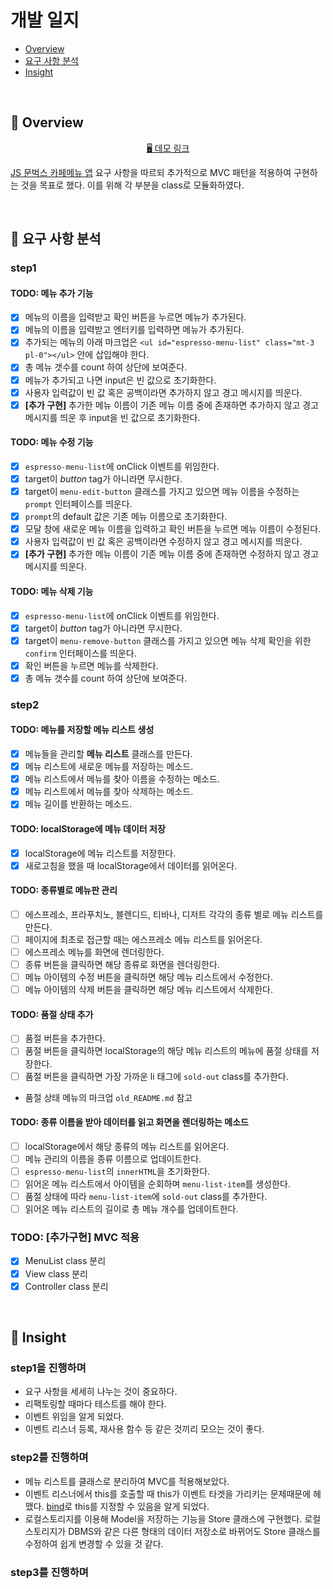 # 개발 일지

- [Overview](#overview)
- [요구 사항 분석](#requirement-analysis)
- [Insight](#insight)

<br/>

## 🔎 Overview <a id="overview"></a>

<p align="middle">
  <a href="https://woojeongmin.com/moonbucks-menu/">🖥️ 데모 링크</a>
</p>

[JS 문벅스 카페메뉴 앱](https://github.com/blackcoffee-study/moonbucks-menu) 요구 사항을 따르되 추가적으로 MVC 패턴을 적용하여 구현하는 것을 목표로 했다. 이를 위해 각 부분을 class로 모듈화하였다.

<br/>

## 🎯 요구 사항 분석 <a id="requirement-analysis"></a>

### step1

#### TODO: 메뉴 추가 기능
- [x] 메뉴의 이름을 입력받고 확인 버튼을 누르면 메뉴가 추가된다. 
- [x] 메뉴의 이름을 입력받고 엔터키를 입력하면 메뉴가 추가된다.
- [x] 추가되는 메뉴의 아래 마크업은 `<ul id="espresso-menu-list" class="mt-3 pl-0"></ul>` 안에 삽입해야 한다.
- [x] 총 메뉴 갯수를 count 하여 상단에 보여준다.
- [x] 메뉴가 추가되고 나면 input은 빈 값으로 초기화한다.
- [x] 사용자 입력값이 빈 값 혹은 공백이라면 추가하지 않고 경고 메시지를 띄운다.
- [x] **[추가 구현]** 추가한 메뉴 이름이 기존 메뉴 이름 중에 존재하면 추가하지 않고 경고 메시지를 띄운 후 input을 빈 값으로 초기화한다.

#### TODO: 메뉴 수정 기능
- [x] `espresso-menu-list`에 onClick 이벤트를 위임한다.
- [x] target이 *button* tag가 아니라면 무시한다.
- [x] target이 `menu-edit-button` 클래스를 가지고 있으면 메뉴 이름을 수정하는 `prompt` 인터페이스를 띄운다.
- [x] `prompt`의 default 값은 기존 메뉴 이름으로 초기화한다.
- [x] 모달 창에 새로운 메뉴 이름을 입력하고 확인 버튼을 누르면 메뉴 이름이 수정된다.
- [x] 사용자 입력값이 빈 값 혹은 공백이라면 수정하지 않고 경고 메시지를 띄운다.
- [x] **[추가 구현]** 추가한 메뉴 이름이 기존 메뉴 이름 중에 존재하면 수정하지 않고 경고 메시지를 띄운다.

#### TODO: 메뉴 삭제 기능
- [x] `espresso-menu-list`에 onClick 이벤트를 위임한다.
- [x] target이 *button* tag가 아니라면 무시한다.
- [x] target이 `menu-remove-button` 클래스를 가지고 있으면 메뉴 삭제 확인을 위한 `confirm` 인터페이스를 띄운다.
- [x] 확인 버튼을 누르면 메뉴를 삭제한다.
- [x] 총 메뉴 갯수를 count 하여 상단에 보여준다.

### step2

#### TODO: 메뉴를 저장할 메뉴 리스트 생성
- [x] 메뉴들을 관리할 **메뉴 리스트** 클래스를 만든다.
- [x] 메뉴 리스트에 새로운 메뉴를 저장하는 메소드.
- [x] 메뉴 리스트에서 메뉴를 찾아 이름을 수정하는 메소드.
- [x] 메뉴 리스트에서 메뉴를 찾아 삭제하는 메소드.
- [x] 메뉴 길이를 반환하는 메소드.

#### TODO: localStorage에 메뉴 데이터 저장
- [x] localStorage에 메뉴 리스트를 저장한다.
- [x] 새로고침을 했을 때 localStorage에서 데이터를 읽어온다.

#### TODO: 종류별로 메뉴판 관리
- [ ] 에스프레소, 프라푸치노, 블렌디드, 티바나, 디저트 각각의 종류 별로 메뉴 리스트를 만든다.
- [ ] 페이지에 최초로 접근할 때는 에스프레소 메뉴 리스트를 읽어온다.
- [ ] 에스프레소 메뉴를 화면에 렌더링한다.
- [ ] 종류 버튼을 클릭하면 해당 종류로 화면을 렌더링한다.
- [ ] 메뉴 아이템의 수정 버튼을 클릭하면 해당 메뉴 리스트에서 수정한다.
- [ ] 메뉴 아이템의 삭제 버튼을 클릭하면 해당 메뉴 리스트에서 삭제한다.

#### TODO: 품절 상태 추가
- [ ] 품절 버튼을 추가한다.
- [ ] 품절 버튼을 클릭하면 localStorage의 해당 메뉴 리스트의 메뉴에 품절 상태를 저장한다.
- [ ] 품절 버튼을 클릭하면 가장 가까운 li 태그에 `sold-out` class를 추가한다.
- 품절 상태 메뉴의 마크업 `old_README.md` 참고

#### TODO: 종류 이름을 받아 데이터를 읽고 화면을 렌더링하는 메소드
- [ ] localStorage에서 해당 종류의 메뉴 리스트를 읽어온다.
- [ ] 메뉴 관리의 이름을 종류 이름으로 업데이트한다.
- [ ] `espresso-menu-list`의 `innerHTML`을 초기화한다. 
- [ ] 읽어온 메뉴 리스트에서 아이템을 순회하며 `menu-list-item`를 생성한다.
- [ ] 품절 상태에 따라 `menu-list-item`에 `sold-out` class를 추가한다.
- [ ] 읽어온 메뉴 리스트의 길이로 총 메뉴 개수를 업데이트한다.

### TODO: **[추가구현]** MVC 적용
- [x] MenuList class 분리
- [x] View class 분리
- [x] Controller class 분리

<br/>

## 💭 Insight <a id="insight"></a>

### step1을 진행하며

- 요구 사항을 세세히 나누는 것이 중요하다.
- 리팩토링할 때마다 테스트를 해야 한다.
- 이벤트 위임을 알게 되었다.
- 이벤트 리스너 등록, 재사용 함수 등 같은 것끼리 모으는 것이 좋다.

### step2를 진행하며

- 메뉴 리스트를 클래스로 분리하여 MVC를 적용해보았다.
- 이벤트 리스너에서 this를 호출할 때 this가 이벤트 타겟을 가리키는 문제때문에 헤맸다. [bind](https://developer.mozilla.org/ko/docs/Web/JavaScript/Reference/Global_Objects/Function/bind)로 this를 지정할 수 있음을 알게 되었다.
- 로컬스토리지를 이용해 Model을 저장하는 기능을 Store 클래스에 구현했다. 로컬스토리지가 DBMS와 같은 다른 형태의 데이터 저장소로 바뀌어도 Store 클래스를 수정하여 쉽게 변경할 수 있을 것 같다.

### step3를 진행하며